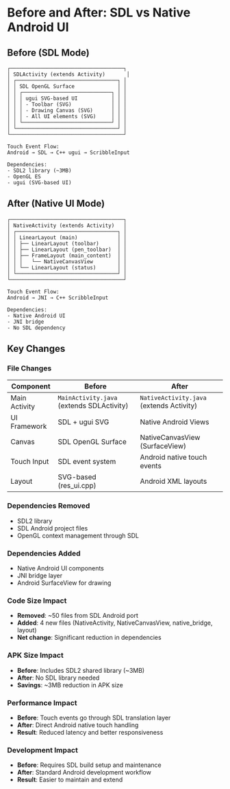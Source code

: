 # Before and After: SDL vs Native Android UI

## Before (SDL Mode)
```
┌─────────────────────────────────────┐
│ SDLActivity (extends Activity)       │
│ ┌─────────────────────────────────┐ │
│ │ SDL OpenGL Surface              │ │
│ │ ┌─────────────────────────────┐ │ │
│ │ │ ugui SVG-based UI           │ │ │
│ │ │ - Toolbar (SVG)             │ │ │
│ │ │ - Drawing Canvas (SVG)      │ │ │
│ │ │ - All UI elements (SVG)     │ │ │
│ │ └─────────────────────────────┘ │ │
│ └─────────────────────────────────┘ │
└─────────────────────────────────────┘

Touch Event Flow:
Android → SDL → C++ ugui → ScribbleInput

Dependencies:
- SDL2 library (~3MB)
- OpenGL ES
- ugui (SVG-based UI)
```

## After (Native UI Mode)
```
┌─────────────────────────────────────┐
│ NativeActivity (extends Activity)   │
│ ┌─────────────────────────────────┐ │
│ │ LinearLayout (main)             │ │
│ │ ├── LinearLayout (toolbar)      │ │
│ │ ├── LinearLayout (pen_toolbar)  │ │
│ │ ├── FrameLayout (main_content)  │ │
│ │ │   └── NativeCanvasView        │ │
│ │ └── LinearLayout (status)       │ │
│ └─────────────────────────────────┘ │
└─────────────────────────────────────┘

Touch Event Flow:
Android → JNI → C++ ScribbleInput

Dependencies:
- Native Android UI
- JNI bridge
- No SDL dependency
```

## Key Changes

### File Changes
| Component | Before | After |
|-----------|--------|-------|
| Main Activity | `MainActivity.java` (extends SDLActivity) | `NativeActivity.java` (extends Activity) |
| UI Framework | SDL + ugui SVG | Native Android Views |
| Canvas | SDL OpenGL Surface | NativeCanvasView (SurfaceView) |
| Touch Input | SDL event system | Android native touch events |
| Layout | SVG-based (res_ui.cpp) | Android XML layouts |

### Dependencies Removed
- SDL2 library
- SDL Android project files
- OpenGL context management through SDL

### Dependencies Added
- Native Android UI components
- JNI bridge layer
- Android SurfaceView for drawing

### Code Size Impact
- **Removed**: ~50 files from SDL Android port
- **Added**: 4 new files (NativeActivity, NativeCanvasView, native_bridge, layout)
- **Net change**: Significant reduction in dependencies

### APK Size Impact
- **Before**: Includes SDL2 shared library (~3MB)
- **After**: No SDL library needed
- **Savings**: ~3MB reduction in APK size

### Performance Impact
- **Before**: Touch events go through SDL translation layer
- **After**: Direct Android native touch handling
- **Result**: Reduced latency and better responsiveness

### Development Impact
- **Before**: Requires SDL build setup and maintenance
- **After**: Standard Android development workflow
- **Result**: Easier to maintain and extend